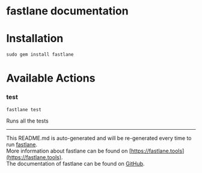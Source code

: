fastlane documentation
================
# Installation
```
sudo gem install fastlane
```
# Available Actions
### test
```
fastlane test
```
Runs all the tests

----

This README.md is auto-generated and will be re-generated every time to run [fastlane](https://fastlane.tools).  
More information about fastlane can be found on [https://fastlane.tools](https://fastlane.tools).  
The documentation of fastlane can be found on [GitHub](https://github.com/fastlane/fastlane).